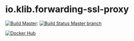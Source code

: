 # io.klib.forwarding-ssl-proxy

[![Build Master](https://img.shields.io/badge/branch-master-brightgreen.svg)](https://github.com/klibio/io.klib.forwarding-ssl-proxy/tree/master): 
[![Build Status Master branch](https://api.travis-ci.org/klibio/io.klib.forwarding-ssl-proxy.svg?branch=master)](https://travis-ci.org/klibio/io.klib.forwarding-ssl-proxy)

[![Docker Hub](https://img.shields.io/badge/Docker%20Hub-io.klib.forwarding-ssl-proxy-blue.svg)](https://hub.docker.com/r/klibio/io.klib.forwarding-ssl-proxy/)

